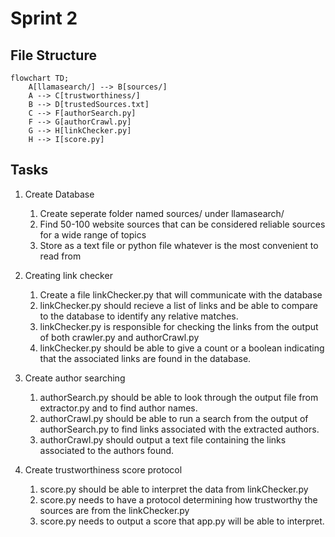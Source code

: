 # Sprint 2

## File Structure

```mermaid
flowchart TD;
    A[llamasearch/] --> B[sources/]
    A --> C[trustworthiness/]
    B --> D[trustedSources.txt]
    C --> F[authorSearch.py]
    F --> G[authorCrawl.py]
    G --> H[linkChecker.py]
    H --> I[score.py]
```

## Tasks

1. Create Database

   1. Create seperate folder named sources/ under llamasearch/
   2. Find 50-100 website sources that can be considered reliable sources for a wide range of topics
   3. Store as a text file or python file whatever is the most convenient to read from

2. Creating link checker

   1. Create a file linkChecker.py that will communicate with the database
   2. linkChecker.py should recieve a list of links and be able to compare to the database to identify any relative matches.
   3. linkChecker.py is responsible for checking the links from the output of both crawler.py and authorCrawl.py
   4. linkChecker.py should be able to give a count or a boolean indicating that the associated links are found in the database.

3. Create author searching

   1. authorSearch.py should be able to look through the output file from extractor.py and to find author names.
   2. authorCrawl.py should be able to run a search from the output of authorSearch.py to find links associated with the extracted authors.
   3. authorCrawl.py should output a text file containing the links associated to the authors found.

4. Create trustworthiness score protocol 

    1. score.py should be able to interpret the data from linkChecker.py
    2. score.py needs to have a protocol determining how trustworthy the sources are from the linkChecker.py
    3. score.py needs to output a score that app.py will be able to interpret.